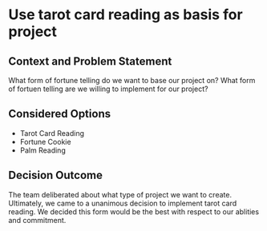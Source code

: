 # Use tarot card reading as basis for project

## Context and Problem Statement

What form of fortune telling do we want to base our project on?
What form of fortuen telling are we willing to implement for our project?

## Considered Options

- Tarot Card Reading
- Fortune Cookie
- Palm Reading

## Decision Outcome

The team deliberated about what type of project we want to create. Ultimately, we came to a unanimous decision to implement tarot card reading. We decided this form would be the best with respect to our ablities and commitment.
